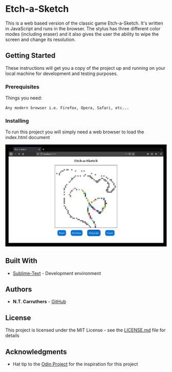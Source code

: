 # Etch-a-Sketch

This is a web based version of the classic game Etch-a-Sketch. It's written in JavaScript and runs in the browser. The stylus has three different color modes (including eraser) and it also gives the user the ability to wipe the screen and change its resolution.

## Getting Started

These instructions will get you a copy of the project up and running on your local machine for development and testing purposes.

### Prerequisites

Things you need:

```
Any modern browser i.e. Firefox, Opera, Safari, etc...
```

### Installing

To run this project you will simply need a web browser to load the index.html document


![Etch-a-Sketch](js-etch.jpg)

## Built With

* [Sublime-Text](http://www.sublimetext.com/docs/3/) - Development environment

## Authors

* **N.T. Carruthers**  - [GitHub](https://github.com/gif007)

## License

This project is licensed under the MIT License - see the [LICENSE.md](LICENSE.md) file for details

## Acknowledgments

* Hat tip to the [Odin Project](https://www.theodinproject.com/) for the inspiration for this project